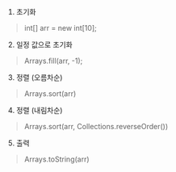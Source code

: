 
1. 초기화 
> int[] arr = new int[10];
2. 일정 값으로 초기화 
> Arrays.fill(arr, -1);
3. 정렬 (오름차순)
> Arrays.sort(arr)
4. 정렬 (내림차순) 
> Arrays.sort(arr, Collections.reverseOrder())
5. 출력
> Arrays.toString(arr)
